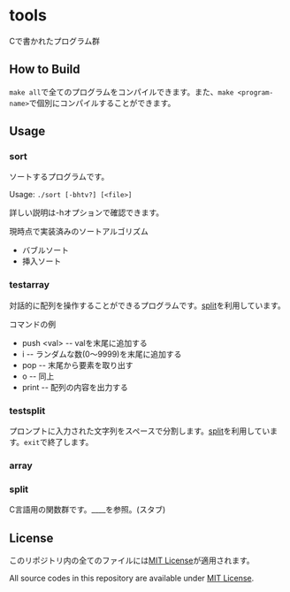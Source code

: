 # tools
Cで書かれたプログラム群

## How to Build
`make all`で全てのプログラムをコンパイルできます。また、`make <program-name>`で個別にコンパイルすることができます。

## Usage

### sort
ソートするプログラムです。

Usage: `./sort [-bhtv?] [<file>]`

詳しい説明は-hオプションで確認できます。

現時点で実装済みのソートアルゴリズム
- バブルソート
- 挿入ソート

### testarray
対話的に配列を操作することができるプログラムです。[split](./split.c)を利用しています。

コマンドの例
- push \<val\> -- valを末尾に追加する
- i -- ランダムな数(0〜9999)を末尾に追加する
- pop -- 末尾から要素を取り出す
- o -- 同上
- print -- 配列の内容を出力する

### testsplit
プロンプトに入力された文字列をスペースで分割します。[split](./split.c)を利用しています。`exit`で終了します。

### array
### split
C言語用の関数群です。\_\_\_\_を参照。(スタブ)

## License
このリポジトリ内の全てのファイルには[MIT License](./LICENSE)が適用されます。

All source codes in this repository are available under [MIT License](./LICENSE).
